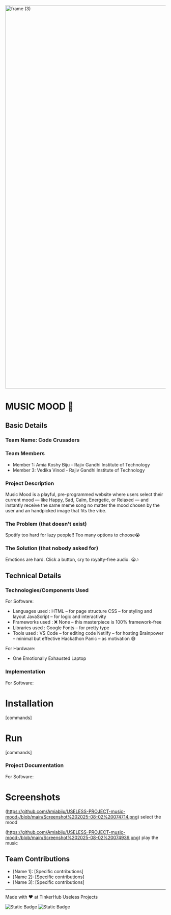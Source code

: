 <img width="3188" height="1202" alt="frame (3)" src="https://github.com/user-attachments/assets/517ad8e9-ad22-457d-9538-a9e62d137cd7" />


# MUSIC MOOD 🎯


## Basic Details
### Team Name: Code Crusaders


### Team Members
- Member 1: Amia Koshy Biju - Rajiv Gandhi Institute of Technology 
- Member 3: Vedika Vinod - Rajiv Gandhi Institute of Technology

### Project Description
Music Mood is a playful, pre-programmed website where users select their current mood — like Happy, Sad, Calm, Energetic, or Relaxed — and instantly receive the same meme song no matter the mood chosen by the user and an handpicked image that fits the vibe.

### The Problem (that doesn't exist)
Spotify too hard for lazy people!! Too many options to choose😭

### The Solution (that nobody asked for)
Emotions are hard. Click a button, cry to royalty-free audio. 😭🎶

## Technical Details
### Technologies/Components Used
For Software:
- Languages used : HTML – for page structure
                   CSS – for styling and layout
                   JavaScript – for logic and interactivity
- Frameworks used : ❌ None – this masterpiece is 100% framework-free
- Libraries used : Google Fonts – for pretty type
- Tools used : VS Code – for editing code
               Netlify – for hosting
               Brainpower – minimal but effective
               Hackathon Panic – as motivation 😅

For Hardware:
- One Emotionally Exhausted Laptop

### Implementation
For Software:
# Installation
[commands]

# Run
[commands]

### Project Documentation
For Software:

# Screenshots 
(https://github.com/Amiabiju/USELESS-PROJECT-music-mood-/blob/main/Screenshot%202025-08-02%20074714.png)
select the mood

(https://github.com/Amiabiju/USELESS-PROJECT-music-mood-/blob/main/Screenshot%202025-08-02%20074939.png)
play the music

## Team Contributions
- [Name 1]: [Specific contributions]
- [Name 2]: [Specific contributions]
- [Name 3]: [Specific contributions]

---
Made with ❤️ at TinkerHub Useless Projects 

![Static Badge](https://img.shields.io/badge/TinkerHub-24?color=%23000000&link=https%3A%2F%2Fwww.tinkerhub.org%2F)
![Static Badge](https://img.shields.io/badge/UselessProjects--25-25?link=https%3A%2F%2Fwww.tinkerhub.org%2Fevents%2FQ2Q1TQKX6Q%2FUseless%2520Projects)


